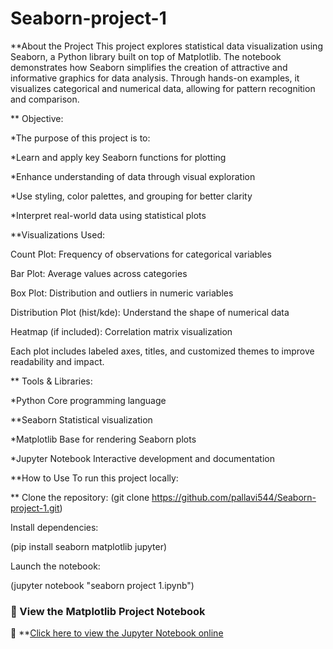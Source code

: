# Seaborn-project-1
**About the Project
This project explores statistical data visualization using Seaborn, a Python library built on top of Matplotlib. The notebook demonstrates how Seaborn simplifies the creation of attractive and informative graphics for data analysis. Through hands-on examples, it visualizes categorical and numerical data, allowing for pattern recognition and comparison.

** Objective:

*The purpose of this project is to:

*Learn and apply key Seaborn functions for plotting

*Enhance understanding of data through visual exploration

*Use styling, color palettes, and grouping for better clarity

*Interpret real-world data using statistical plots

**Visualizations Used:

Count Plot: Frequency of observations for categorical variables

Bar Plot: Average values across categories

Box Plot: Distribution and outliers in numeric variables

Distribution Plot (hist/kde): Understand the shape of numerical data

Heatmap (if included): Correlation matrix visualization

Each plot includes labeled axes, titles, and customized themes to improve readability and impact.

** Tools & Libraries:

*Python	Core programming language

**Seaborn	Statistical visualization

*Matplotlib	Base for rendering Seaborn plots

*Jupyter Notebook	Interactive development and documentation

**How to Use
To run this project locally:

** Clone the repository:
(git clone https://github.com/pallavi544/Seaborn-project-1.git)

Install dependencies:

(pip install seaborn matplotlib jupyter)

Launch the notebook:

(jupyter notebook "seaborn project 1.ipynb")

### 🔗 View the Matplotlib Project Notebook

📘 **[Click here to view the Jupyter Notebook online](https://github.com/pallavi544/Seaborn-project-1/blob/main/seaborn%20project%201.ipynb)
